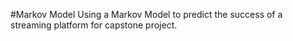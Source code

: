 #Markov Model
Using a Markov Model to predict the success of a streaming platform for capstone project.
